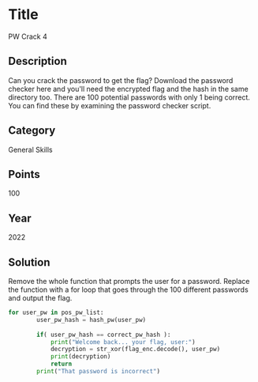 # Title
PW Crack 4

## Description
Can you crack the password to get the flag? Download the password checker here and you'll need the encrypted flag and the hash in the same directory too. There are 100 potential passwords with only 1 being correct. You can find these by examining the password checker script.

## Category
General Skills

## Points
100

## Year
2022

## Solution
Remove the whole function that prompts the user for a password. Replace the function with a for loop that goes through the 100 different passwords and output the flag.
```python
for user_pw in pos_pw_list:
        user_pw_hash = hash_pw(user_pw)
        
        if( user_pw_hash == correct_pw_hash ):
            print("Welcome back... your flag, user:")
            decryption = str_xor(flag_enc.decode(), user_pw)
            print(decryption)
            return
        print("That password is incorrect")
```
